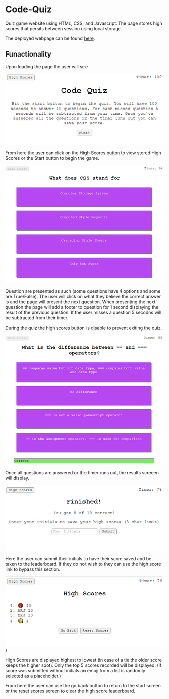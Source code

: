 # Code-Quiz

Quiz game website using HTML, CSS, and Javascript. The page stores high scores that persits between session using local storage. 

The deployed webpage can be found [here](https://matthewronaldjohnson.github.io/Code-Quiz/).

## Funactionality
Upon loading the page the user will see

![welcome card](https://raw.githubusercontent.com/MatthewRonaldJohnson/Code-Quiz/main/assets/img/welcome-card.PNG)

From here the user can click on the High Scores button to view stored High Scores or the Start button to begin the game.

![question card](https://raw.githubusercontent.com/MatthewRonaldJohnson/Code-Quiz/main/assets/img/questions-card.PNG)

Question are presented as such (some questions have 4 options and some are True/False). The user will click on what they believe the correct answer is and the page will present the next question. When presenting the next question the page will add a footer to question for 1 second displaying the result of the previous question. If the user misses a question 5 secodns will be subtracted from their timer.

During the quiz the high scores button is disable to prevent exiting the quiz.

![question card w/ result](https://raw.githubusercontent.com/MatthewRonaldJohnson/Code-Quiz/main/assets/img/questions-card-result.PNG)

Once all questions are answered or the timer runs out, the results screeen will display.

![results card](https://raw.githubusercontent.com/MatthewRonaldJohnson/Code-Quiz/main/assets/img/results-card.PNG)

Here the user can submit their initials to have their score saved and be taken to the leaderboard. If they do not wish to they can use the high score link to bypass this section. 

![high scores card](https://raw.githubusercontent.com/MatthewRonaldJohnson/Code-Quiz/main/assets/img/high-scores-card.PNG))

High Scores are displayed highest to lowest (in case of a tie the older score keeps the higher spot). Only the top 5 scores recorded will be displayed. (If score was submitted without initials an emoji from a list is randomly selected as a placeholder.)

From here the user can use the go back button to return to the start screen or the reset scores screen to clear the high score leaderboard.